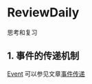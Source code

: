 # ReviewDaily
思考和复习


## 1. 事件的传递机制
[Event](https://github.com/lxzzzzzz/ReviewDaily/tree/master/Event)
可以参见文章[事件传递](http://www.citynight.cn/Blog/15653376209289.html)
